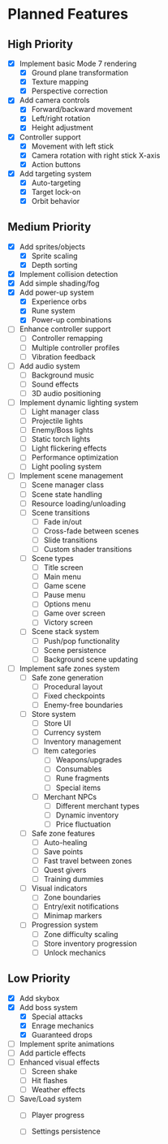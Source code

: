 # Planned Features

## High Priority
- [x] Implement basic Mode 7 rendering
  - [x] Ground plane transformation
  - [x] Texture mapping
  - [x] Perspective correction
- [x] Add camera controls
  - [x] Forward/backward movement
  - [x] Left/right rotation
  - [x] Height adjustment
- [x] Controller support
  - [x] Movement with left stick
  - [x] Camera rotation with right stick X-axis
  - [x] Action buttons
- [x] Add targeting system
  - [x] Auto-targeting
  - [x] Target lock-on
  - [x] Orbit behavior

## Medium Priority
- [x] Add sprites/objects
  - [x] Sprite scaling
  - [x] Depth sorting
- [x] Implement collision detection
- [x] Add simple shading/fog
- [x] Add power-up system
  - [x] Experience orbs
  - [x] Rune system
  - [x] Power-up combinations
- [ ] Enhance controller support
  - [ ] Controller remapping
  - [ ] Multiple controller profiles
  - [ ] Vibration feedback
- [ ] Add audio system
  - [ ] Background music
  - [ ] Sound effects
  - [ ] 3D audio positioning
- [ ] Implement dynamic lighting system
  - [ ] Light manager class
  - [ ] Projectile lights
  - [ ] Enemy/Boss lights
  - [ ] Static torch lights
  - [ ] Light flickering effects
  - [ ] Performance optimization
  - [ ] Light pooling system
- [ ] Implement scene management
  - [ ] Scene manager class
  - [ ] Scene state handling
  - [ ] Resource loading/unloading
  - [ ] Scene transitions
    - [ ] Fade in/out
    - [ ] Cross-fade between scenes
    - [ ] Slide transitions
    - [ ] Custom shader transitions
  - [ ] Scene types
    - [ ] Title screen
    - [ ] Main menu
    - [ ] Game scene
    - [ ] Pause menu
    - [ ] Options menu
    - [ ] Game over screen
    - [ ] Victory screen
  - [ ] Scene stack system
    - [ ] Push/pop functionality
    - [ ] Scene persistence
    - [ ] Background scene updating
- [ ] Implement safe zones system
  - [ ] Safe zone generation
    - [ ] Procedural layout
    - [ ] Fixed checkpoints
    - [ ] Enemy-free boundaries
  - [ ] Store system
    - [ ] Store UI
    - [ ] Currency system
    - [ ] Inventory management
    - [ ] Item categories
      - [ ] Weapons/upgrades
      - [ ] Consumables
      - [ ] Rune fragments
      - [ ] Special items
    - [ ] Merchant NPCs
      - [ ] Different merchant types
      - [ ] Dynamic inventory
      - [ ] Price fluctuation
  - [ ] Safe zone features
    - [ ] Auto-healing
    - [ ] Save points
    - [ ] Fast travel between zones
    - [ ] Quest givers
    - [ ] Training dummies
  - [ ] Visual indicators
    - [ ] Zone boundaries
    - [ ] Entry/exit notifications
    - [ ] Minimap markers
  - [ ] Progression system
    - [ ] Zone difficulty scaling
    - [ ] Store inventory progression
    - [ ] Unlock mechanics

## Low Priority
- [x] Add skybox
- [x] Add boss system
  - [x] Special attacks
  - [x] Enrage mechanics
  - [x] Guaranteed drops
- [ ] Implement sprite animations
- [ ] Add particle effects
- [ ] Enhanced visual effects
  - [ ] Screen shake
  - [ ] Hit flashes
  - [ ] Weather effects
- [ ] Save/Load system
  - [ ] Player progress
  - [ ] Settings persistence





